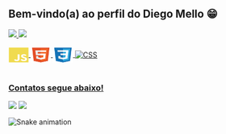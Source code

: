 ## Bem-vindo(a) ao perfil do Diego Mello 😁

 <div>
   <a href="https://github.com/MelloDiego">
   <img height="180em" src="https://github-readme-stats.vercel.app/api?username=MelloDiego&show_icons=true&theme=tokyonight&include_all_commits=true&count_private=true"/>
   <img height="180em" src="https://github-readme-stats.vercel.app/api/top-langs/?username=MelloDiego&layout=compact&langs_count=6&theme=tokyonight"/>

</div>
<div style="display: inline_block"><br>
  <img align="center" alt="Js" height="30" width="40" src="https://raw.githubusercontent.com/devicons/devicon/master/icons/javascript/javascript-plain.svg">
  <img align="center" alt="HTML" height="30" width="40" src="https://raw.githubusercontent.com/devicons/devicon/master/icons/html5/html5-original.svg">
  <img align="center" alt="CSS" height="30" width="40" src="https://raw.githubusercontent.com/devicons/devicon/master/icons/css3/css3-original.svg">
 <img align="center" alt="CSS" height="30" width="40" src="https://cdn.jsdelivr.net/gh/devicons/devicon@v2.15.1/devicon.min.css">
</div>
 
 <br>
 
  ### Contatos segue abaixo!
 
<div> 

  <a href ="mailto:diegomello.dev@gmail.com"><img src="https://img.shields.io/badge/-Gmail-%23333?style=for-the-badge&logo=gmail&logoColor=white" target="_blank"></a>
  <a href="https://www.linkedin.com/in/diego-francisco-gon%C3%A7alves-de-mello-899594ba/" target="_blank"><img src="https://img.shields.io/badge/-LinkedIn-%230077B5?style=for-the-badge&logo=linkedin&logoColor=white" target="_blank"></a> 
 
  ![Snake animation](https://github.com/MelloDiego/MelloDiego/blob/output/github-contribution-grid-snake.svg)

</div>
